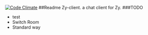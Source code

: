[![Code Climate](https://codeclimate.com/github/feualpha/Zy-client/badges/gpa.svg)](https://codeclimate.com/github/feualpha/Zy-client)
##Readme
Zy-client. a chat client for Zy.
###TODO
- test
- Switch Room
- Standard way
